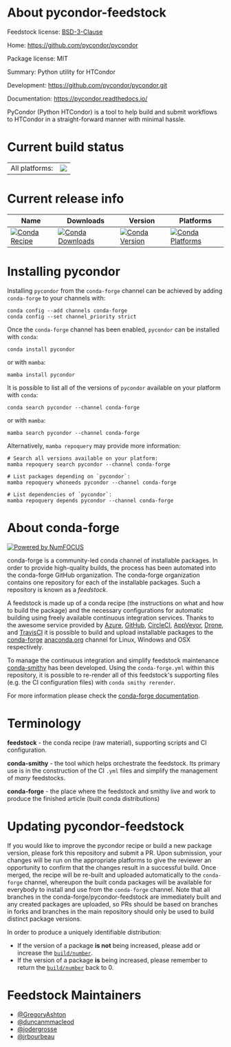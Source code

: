 About pycondor-feedstock
========================

Feedstock license: [BSD-3-Clause](https://github.com/conda-forge/pycondor-feedstock/blob/main/LICENSE.txt)

Home: https://github.com/pycondor/pycondor

Package license: MIT

Summary: Python utility for HTCondor

Development: https://github.com/pycondor/pycondor.git

Documentation: https://pycondor.readthedocs.io/

PyCondor (Python HTCondor) is a tool to help build and submit workflows to
HTCondor in a straight-forward manner with minimal hassle.


Current build status
====================


<table><tr><td>All platforms:</td>
    <td>
      <a href="https://dev.azure.com/conda-forge/feedstock-builds/_build/latest?definitionId=3217&branchName=main">
        <img src="https://dev.azure.com/conda-forge/feedstock-builds/_apis/build/status/pycondor-feedstock?branchName=main">
      </a>
    </td>
  </tr>
</table>

Current release info
====================

| Name | Downloads | Version | Platforms |
| --- | --- | --- | --- |
| [![Conda Recipe](https://img.shields.io/badge/recipe-pycondor-green.svg)](https://anaconda.org/conda-forge/pycondor) | [![Conda Downloads](https://img.shields.io/conda/dn/conda-forge/pycondor.svg)](https://anaconda.org/conda-forge/pycondor) | [![Conda Version](https://img.shields.io/conda/vn/conda-forge/pycondor.svg)](https://anaconda.org/conda-forge/pycondor) | [![Conda Platforms](https://img.shields.io/conda/pn/conda-forge/pycondor.svg)](https://anaconda.org/conda-forge/pycondor) |

Installing pycondor
===================

Installing `pycondor` from the `conda-forge` channel can be achieved by adding `conda-forge` to your channels with:

```
conda config --add channels conda-forge
conda config --set channel_priority strict
```

Once the `conda-forge` channel has been enabled, `pycondor` can be installed with `conda`:

```
conda install pycondor
```

or with `mamba`:

```
mamba install pycondor
```

It is possible to list all of the versions of `pycondor` available on your platform with `conda`:

```
conda search pycondor --channel conda-forge
```

or with `mamba`:

```
mamba search pycondor --channel conda-forge
```

Alternatively, `mamba repoquery` may provide more information:

```
# Search all versions available on your platform:
mamba repoquery search pycondor --channel conda-forge

# List packages depending on `pycondor`:
mamba repoquery whoneeds pycondor --channel conda-forge

# List dependencies of `pycondor`:
mamba repoquery depends pycondor --channel conda-forge
```


About conda-forge
=================

[![Powered by
NumFOCUS](https://img.shields.io/badge/powered%20by-NumFOCUS-orange.svg?style=flat&colorA=E1523D&colorB=007D8A)](https://numfocus.org)

conda-forge is a community-led conda channel of installable packages.
In order to provide high-quality builds, the process has been automated into the
conda-forge GitHub organization. The conda-forge organization contains one repository
for each of the installable packages. Such a repository is known as a *feedstock*.

A feedstock is made up of a conda recipe (the instructions on what and how to build
the package) and the necessary configurations for automatic building using freely
available continuous integration services. Thanks to the awesome service provided by
[Azure](https://azure.microsoft.com/en-us/services/devops/), [GitHub](https://github.com/),
[CircleCI](https://circleci.com/), [AppVeyor](https://www.appveyor.com/),
[Drone](https://cloud.drone.io/welcome), and [TravisCI](https://travis-ci.com/)
it is possible to build and upload installable packages to the
[conda-forge](https://anaconda.org/conda-forge) [anaconda.org](https://anaconda.org/)
channel for Linux, Windows and OSX respectively.

To manage the continuous integration and simplify feedstock maintenance
[conda-smithy](https://github.com/conda-forge/conda-smithy) has been developed.
Using the ``conda-forge.yml`` within this repository, it is possible to re-render all of
this feedstock's supporting files (e.g. the CI configuration files) with ``conda smithy rerender``.

For more information please check the [conda-forge documentation](https://conda-forge.org/docs/).

Terminology
===========

**feedstock** - the conda recipe (raw material), supporting scripts and CI configuration.

**conda-smithy** - the tool which helps orchestrate the feedstock.
                   Its primary use is in the construction of the CI ``.yml`` files
                   and simplify the management of *many* feedstocks.

**conda-forge** - the place where the feedstock and smithy live and work to
                  produce the finished article (built conda distributions)


Updating pycondor-feedstock
===========================

If you would like to improve the pycondor recipe or build a new
package version, please fork this repository and submit a PR. Upon submission,
your changes will be run on the appropriate platforms to give the reviewer an
opportunity to confirm that the changes result in a successful build. Once
merged, the recipe will be re-built and uploaded automatically to the
`conda-forge` channel, whereupon the built conda packages will be available for
everybody to install and use from the `conda-forge` channel.
Note that all branches in the conda-forge/pycondor-feedstock are
immediately built and any created packages are uploaded, so PRs should be based
on branches in forks and branches in the main repository should only be used to
build distinct package versions.

In order to produce a uniquely identifiable distribution:
 * If the version of a package **is not** being increased, please add or increase
   the [``build/number``](https://docs.conda.io/projects/conda-build/en/latest/resources/define-metadata.html#build-number-and-string).
 * If the version of a package **is** being increased, please remember to return
   the [``build/number``](https://docs.conda.io/projects/conda-build/en/latest/resources/define-metadata.html#build-number-and-string)
   back to 0.

Feedstock Maintainers
=====================

* [@GregoryAshton](https://github.com/GregoryAshton/)
* [@duncanmmacleod](https://github.com/duncanmmacleod/)
* [@jodergrosse](https://github.com/jodergrosse/)
* [@jrbourbeau](https://github.com/jrbourbeau/)

